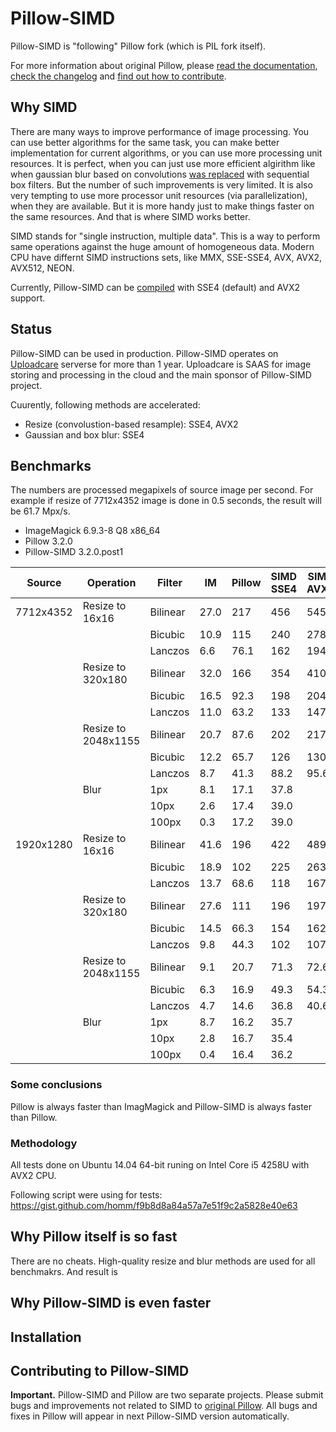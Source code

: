 # Pillow-SIMD

Pillow-SIMD is "following" Pillow fork (which is PIL fork itself).

For more information about original Pillow, please
[read the documentation][original-docs],
[check the changelog][original-changelog] and
[find out how to contribute][original-contribute].


## Why SIMD

There are many ways to improve performance of image processing.
You can use better algorithms for the same task, you can make better
implementation for current algorithms, or you can use more processing unit
resources. It is perfect, when you can just use more efficient algirithm like
when gaussian blur based on convolutions [was replaced][gaussian-blur-changes]
with sequential box filters. But the number of such improvements is very limited.
It is also very tempting to use more processor unit resources 
(via parallelization), when they are available. But it is more handy just
to make things faster on the same resources. And that is where SIMD works better.

SIMD stands for "single instruction, multiple data". This is a way to perform
same operations against the huge amount of homogeneous data. 
Modern CPU have differnt SIMD instructions sets, like
MMX, SSE-SSE4, AVX, AVX2, AVX512, NEON.

Currently, Pillow-SIMD can be [compiled](#installation) with SSE4 (default)
and AVX2 support.


## Status

Pillow-SIMD can be used in production. Pillow-SIMD operates on
[Uploadcare](https://uploadcare.com/) serverse for more than 1 year.
Uploadcare is SAAS for image storing and processing in the cloud
and the main sponsor of Pillow-SIMD project.

Cuurently, following methods are accelerated:

- Resize (convolustion-based resample): SSE4, AVX2
- Gaussian and box blur: SSE4


## Benchmarks

The numbers are processed megapixels of source image per second.
For example if resize of 7712x4352 image is done in 0.5 seconds,
the result will be 61.7 Mpx/s.

- ImageMagick 6.9.3-8 Q8 x86_64
- Pillow 3.2.0
- Pillow-SIMD 3.2.0.post1

Source    | Operation           | Filter  | IM   | Pillow | SIMD SSE4 | SIMD AVX2 
----------|---------------------|---------|------|--------|-----------|-----------
7712x4352 | Resize to 16x16     | Bilinear| 27.0 | 217    | 456       | 545
          |                     | Bicubic | 10.9 | 115    | 240       | 278
          |                     | Lanczos | 6.6  | 76.1   | 162       | 194
          | Resize to 320x180   | Bilinear| 32.0 | 166    | 354       | 410
          |                     | Bicubic | 16.5 | 92.3   | 198       | 204
          |                     | Lanczos | 11.0 | 63.2   | 133       | 147
          | Resize to 2048x1155 | Bilinear| 20.7 | 87.6   | 202       | 217
          |                     | Bicubic | 12.2 | 65.7   | 126       | 130
          |                     | Lanczos | 8.7  | 41.3   | 88.2      | 95.6
          | Blur                | 1px     | 8.1  | 17.1   | 37.8
          |                     | 10px    | 2.6  | 17.4   | 39.0
          |                     | 100px   | 0.3  | 17.2   | 39.0
1920x1280 | Resize to 16x16     | Bilinear| 41.6 | 196    | 422       | 489
          |                     | Bicubic | 18.9 | 102    | 225       | 263
          |                     | Lanczos | 13.7 | 68.6   | 118       | 167
          | Resize to 320x180   | Bilinear| 27.6 | 111    | 196       | 197
          |                     | Bicubic | 14.5 | 66.3   | 154       | 162
          |                     | Lanczos | 9.8  | 44.3   | 102       | 107
          | Resize to 2048x1155 | Bilinear| 9.1  | 20.7   | 71.3      | 72.6
          |                     | Bicubic | 6.3  | 16.9   | 49.3      | 54.3
          |                     | Lanczos | 4.7  | 14.6   | 36.8      | 40.6
          | Blur                | 1px     | 8.7  | 16.2   | 35.7
          |                     | 10px    | 2.8  | 16.7   | 35.4
          |                     | 100px   | 0.4  | 16.4   | 36.2


### Some conclusions

Pillow is always faster than ImagMagick and
Pillow-SIMD is always faster than Pillow.

### Methodology

All tests done on Ubuntu 14.04 64-bit runing on
Intel Core i5 4258U with AVX2 CPU.

Following script were using for tests:
https://gist.github.com/homm/f9b8d8a84a57a7e51f9c2a5828e40e63


## Why Pillow itself is so fast

There are no cheats. High-quality resize and blur methods are used for all
benchmakrs. And result is 


## Why Pillow-SIMD is even faster


## Installation


## Contributing to Pillow-SIMD

**Important.** Pillow-SIMD and Pillow are two separate projects.
Please submit bugs and improvements not related to SIMD to 
[original Pillow][original-issues].
All bugs and fixes in Pillow will appear in next Pillow-SIMD version automatically.


  [original-docs]: http://pillow.readthedocs.io/
  [original-issues]: https://github.com/python-pillow/Pillow/issues/new
  [original-changelog]: https://github.com/python-pillow/Pillow/blob/master/CHANGES.rst
  [original-contribute]: https://github.com/python-pillow/Pillow/blob/master/.github/CONTRIBUTING.md
  [gaussian-blur-changes]: http://pillow.readthedocs.io/en/3.2.x/releasenotes/2.7.0.html#gaussian-blur-and-unsharp-mask
